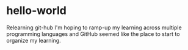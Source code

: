 # hello-world
Relearning git-hub
I'm hoping to ramp-up my learning across multiple programming languages and GitHub seemed like the place to start to organize my learning. 
